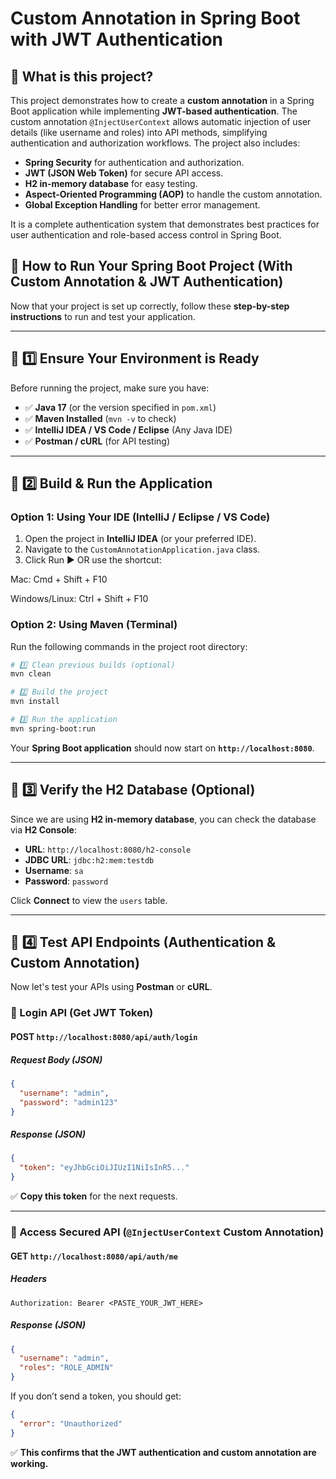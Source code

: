 # Custom Annotation in Spring Boot with JWT Authentication

## 📌 What is this project?

This project demonstrates how to create a **custom annotation** in a Spring Boot application while implementing **JWT-based authentication**. The custom annotation `@InjectUserContext` allows automatic injection of user details (like username and roles) into API methods, simplifying authentication and authorization workflows. The project also includes:

- **Spring Security** for authentication and authorization.
- **JWT (JSON Web Token)** for secure API access.
- **H2 in-memory database** for easy testing.
- **Aspect-Oriented Programming (AOP)** to handle the custom annotation.
- **Global Exception Handling** for better error management.

It is a complete authentication system that demonstrates best practices for user authentication and role-based access control in Spring Boot.

## 🚀 How to Run Your Spring Boot Project (With Custom Annotation & JWT Authentication)

Now that your project is set up correctly, follow these **step-by-step instructions** to run and test your application.

---

## 🔹 1️⃣ Ensure Your Environment is Ready

Before running the project, make sure you have:

- ✅ **Java 17** (or the version specified in `pom.xml`)
- ✅ **Maven Installed** (`mvn -v` to check)
- ✅ **IntelliJ IDEA / VS Code / Eclipse** (Any Java IDE)
- ✅ **Postman / cURL** (for API testing)

---

## 🔹 2️⃣ Build & Run the Application

### **Option 1: Using Your IDE (IntelliJ / Eclipse / VS Code)**

1. Open the project in **IntelliJ IDEA** (or your preferred IDE).
2. Navigate to the `CustomAnnotationApplication.java` class.
3. Click Run ▶️ OR use the shortcut:

Mac: Cmd + Shift + F10

Windows/Linux: Ctrl + Shift + F10



### **Option 2: Using Maven (Terminal)**

Run the following commands in the project root directory:

```sh
# 1️⃣ Clean previous builds (optional)
mvn clean

# 2️⃣ Build the project
mvn install

# 3️⃣ Run the application
mvn spring-boot:run
```

Your **Spring Boot application** should now start on **`http://localhost:8080`**.

---

## 🔹 3️⃣ Verify the H2 Database (Optional)

Since we are using **H2 in-memory database**, you can check the database via **H2 Console**:

- **URL**: `http://localhost:8080/h2-console`
- **JDBC URL**: `jdbc:h2:mem:testdb`
- **Username**: `sa`
- **Password**: `password`

Click **Connect** to view the `users` table.

---

## 🔹 4️⃣ Test API Endpoints (Authentication & Custom Annotation)

Now let's test your APIs using **Postman** or **cURL**.

### **📌 Login API (Get JWT Token)**

#### **POST `http://localhost:8080/api/auth/login`**

##### **Request Body (JSON)**

```json
{
  "username": "admin",
  "password": "admin123"
}
```

##### **Response (JSON)**

```json
{
  "token": "eyJhbGciOiJIUzI1NiIsInR5..."
}
```

✅ **Copy this token** for the next requests.

---

### **📌 Access Secured API (`@InjectUserContext` Custom Annotation)**

#### **GET `http://localhost:8080/api/auth/me`**

##### **Headers**

```text
Authorization: Bearer <PASTE_YOUR_JWT_HERE>
```

##### **Response (JSON)**

```json
{
  "username": "admin",
  "roles": "ROLE_ADMIN"
}
```

If you don’t send a token, you should get:

```json
{
  "error": "Unauthorized"
}
```

✅ **This confirms that the JWT authentication and custom annotation are working.**

